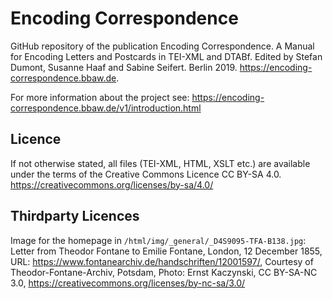 # Encoding Correspondence

GitHub repository of the publication Encoding Correspondence. A Manual for Encoding Letters and Postcards in TEI-XML and DTABf. Edited by Stefan Dumont, Susanne Haaf and Sabine Seifert. Berlin 2019. https://encoding-correspondence.bbaw.de.

For more information about the project see: https://encoding-correspondence.bbaw.de/v1/introduction.html

## Licence

If not otherwise stated, all files (TEI-XML, HTML, XSLT etc.) are available under the terms of the Creative Commons Licence CC BY-SA 4.0. https://creativecommons.org/licenses/by-sa/4.0/

## Thirdparty Licences

Image for the homepage in `/html/img/_general/_D4S9095-TFA-B138.jpg`: Letter from Theodor Fontane to Emilie Fontane, London, 12 December 1855, URL: https://www.fontanearchiv.de/handschriften/12001597/, Courtesy of Theodor-Fontane-Archiv, Potsdam, Photo: Ernst Kaczynski, CC BY-SA-NC 3.0, https://creativecommons.org/licenses/by-nc-sa/3.0/